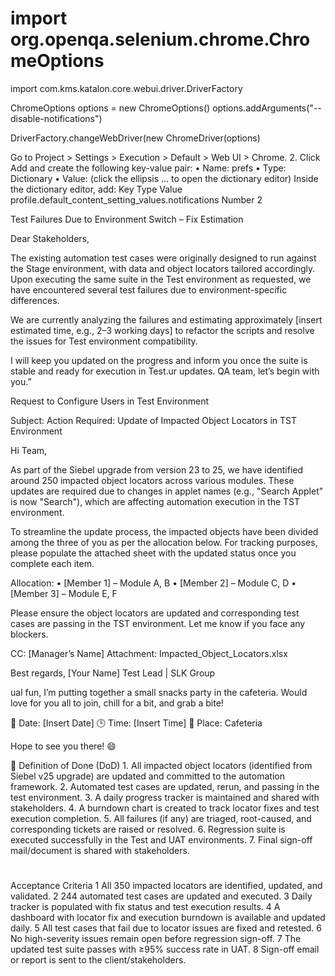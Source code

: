 # import org.openqa.selenium.chrome.ChromeOptions
import com.kms.katalon.core.webui.driver.DriverFactory

ChromeOptions options = new ChromeOptions()
options.addArguments("--disable-notifications")

DriverFactory.changeWebDriver(new ChromeDriver(options)

Go to Project > Settings > Execution > Default > Web UI > Chrome.
	2.	Click Add and create the following key-value pair:
	•	Name: prefs
	•	Type: Dictionary
	•	Value: (click the ellipsis ... to open the dictionary editor)
Inside the dictionary editor, add:
Key
Type
Value
profile.default_content_setting_values.notifications
Number
2


Test Failures Due to Environment Switch – Fix Estimation

Dear Stakeholders,

The existing automation test cases were originally designed to run against the Stage environment, with data and object locators tailored accordingly. Upon executing the same suite in the Test environment as requested, we have encountered several test failures due to environment-specific differences.




We are currently analyzing the failures and estimating approximately [insert estimated time, e.g., 2–3 working days] to refactor the scripts and resolve the issues for Test environment compatibility.

I will keep you updated on the progress and inform you once the suite is stable and ready for execution in Test.ur updates. QA team, let’s begin with you.”



 Request to Configure Users in Test Environment




Subject: Action Required: Update of Impacted Object Locators in TST Environment

Hi Team,

As part of the Siebel upgrade from version 23 to 25, we have identified around 250 impacted object locators across various modules. These updates are required due to changes in applet names (e.g., "Search Applet" is now "Search"), which are affecting automation execution in the TST environment.

To streamline the update process, the impacted objects have been divided among the three of you as per the allocation below.
For tracking purposes, please populate the attached sheet with the updated status once you complete each item.

Allocation:
	•	[Member 1] – Module A, B
	•	[Member 2] – Module C, D
	•	[Member 3] – Module E, F

Please ensure the object locators are updated and corresponding test cases are passing in the TST environment. Let me know if you face any blockers.

CC: [Manager’s Name]
Attachment: Impacted_Object_Locators.xlsx

Best regards,
[Your Name]
Test Lead | SLK Group



ual fun, I’m putting together a small snacks party in the cafeteria. Would love for you all to join, chill for a bit, and grab a bite!

📅 Date: [Insert Date]
🕒 Time: [Insert Time]
📍 Place: Cafeteria

Hope to see you there! 😄




🧾 Definition of Done (DoD)
	1.	All impacted object locators (identified from Siebel v25 upgrade) are updated and committed to the automation framework.
	2.	Automated test cases are updated, rerun, and passing in the test environment.
	3.	A daily progress tracker is maintained and shared with stakeholders.
	4.	A burndown chart is created to track locator fixes and test execution completion.
	5.	All failures (if any) are triaged, root-caused, and corresponding tickets are raised or resolved.
	6.	Regression suite is executed successfully in the Test and UAT environments.
	7.	Final sign-off mail/document is shared with stakeholders.


#
Acceptance Criteria
1
All 350 impacted locators are identified, updated, and validated.
2
244 automated test cases are updated and executed.
3
Daily tracker is populated with fix status and test execution results.
4
A dashboard with locator fix and execution burndown is available and updated daily.
5
All test cases that fail due to locator issues are fixed and retested.
6
No high-severity issues remain open before regression sign-off.
7
The updated test suite passes with ≥95% success rate in UAT.
8
Sign-off email or report is sent to the client/stakeholders.





